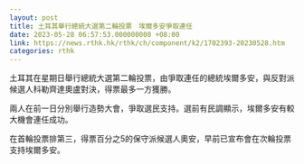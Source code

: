 ```yaml
---
layout: post
title: 土耳其舉行總統大選第二輪投票　埃爾多安爭取連任
date: 2023-05-28 06:57:53.000000000 +08:00
link: https://news.rthk.hk/rthk/ch/component/k2/1702393-20230528.htm
categories: rthk
---
```


土耳其在星期日舉行總統大選第二輪投票，由爭取連任的總統埃爾多安，與反對派候選人科勒齊達奧盧對決，得票最多一方獲勝。

兩人在前一日分別舉行造勢大會，爭取選民支持。選前有民調顯示，埃爾多安有較大機會連任成功。

在首輪投票排第三，得票百分之5的保守派候選人奧安，早前已宣布會在次輪投票支持埃爾多安。

